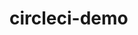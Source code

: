 # circleci-demo

[![<try-bridgecrew>](https://circleci.com/gh/try-bridgecrew/circleci-demo.svg?style=svg)](<LINK>)

